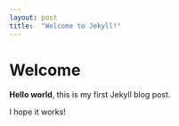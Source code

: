 ```yaml
---
layout: post
title:  "Welcome to Jekyll!"
---
```


# Welcome

**Hello world**, this is my first Jekyll blog post.

I hope it works!
